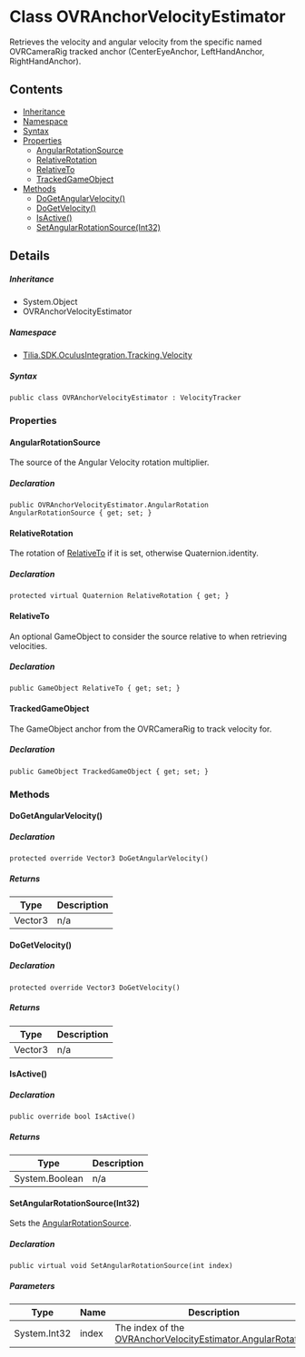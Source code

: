 # Class OVRAnchorVelocityEstimator

Retrieves the velocity and angular velocity from the specific named OVRCameraRig tracked anchor (CenterEyeAnchor, LeftHandAnchor, RightHandAnchor).

## Contents

* [Inheritance]
* [Namespace]
* [Syntax]
* [Properties]
  * [AngularRotationSource]
  * [RelativeRotation]
  * [RelativeTo]
  * [TrackedGameObject]
* [Methods]
  * [DoGetAngularVelocity()]
  * [DoGetVelocity()]
  * [IsActive()]
  * [SetAngularRotationSource(Int32)]

## Details

##### Inheritance

* System.Object
* OVRAnchorVelocityEstimator

##### Namespace

* [Tilia.SDK.OculusIntegration.Tracking.Velocity]

##### Syntax

```
public class OVRAnchorVelocityEstimator : VelocityTracker
```

### Properties

#### AngularRotationSource

The source of the Angular Velocity rotation multiplier.

##### Declaration

```
public OVRAnchorVelocityEstimator.AngularRotation AngularRotationSource { get; set; }
```

#### RelativeRotation

The rotation of [RelativeTo] if it is set, otherwise Quaternion.identity.

##### Declaration

```
protected virtual Quaternion RelativeRotation { get; }
```

#### RelativeTo

An optional GameObject to consider the source relative to when retrieving velocities.

##### Declaration

```
public GameObject RelativeTo { get; set; }
```

#### TrackedGameObject

The GameObject anchor from the OVRCameraRig to track velocity for.

##### Declaration

```
public GameObject TrackedGameObject { get; set; }
```

### Methods

#### DoGetAngularVelocity()

##### Declaration

```
protected override Vector3 DoGetAngularVelocity()
```

##### Returns

| Type | Description |
| --- | --- |
| Vector3 | n/a |

#### DoGetVelocity()

##### Declaration

```
protected override Vector3 DoGetVelocity()
```

##### Returns

| Type | Description |
| --- | --- |
| Vector3 | n/a |

#### IsActive()

##### Declaration

```
public override bool IsActive()
```

##### Returns

| Type | Description |
| --- | --- |
| System.Boolean | n/a |

#### SetAngularRotationSource(Int32)

Sets the [AngularRotationSource].

##### Declaration

```
public virtual void SetAngularRotationSource(int index)
```

##### Parameters

| Type | Name | Description |
| --- | --- | --- |
| System.Int32 | index | The index of the [OVRAnchorVelocityEstimator.AngularRotation]. |

[Tilia.SDK.OculusIntegration.Tracking.Velocity]: README.md
[RelativeTo]: OVRAnchorVelocityEstimator.md#RelativeTo
[AngularRotationSource]: OVRAnchorVelocityEstimator.md#AngularRotationSource
[OVRAnchorVelocityEstimator.AngularRotation]: OVRAnchorVelocityEstimator.AngularRotation.md
[Inheritance]: #Inheritance
[Namespace]: #Namespace
[Syntax]: #Syntax
[Properties]: #Properties
[AngularRotationSource]: #AngularRotationSource
[RelativeRotation]: #RelativeRotation
[RelativeTo]: #RelativeTo
[TrackedGameObject]: #TrackedGameObject
[Methods]: #Methods
[DoGetAngularVelocity()]: #DoGetAngularVelocity
[DoGetVelocity()]: #DoGetVelocity
[IsActive()]: #IsActive
[SetAngularRotationSource(Int32)]: #SetAngularRotationSourceInt32
